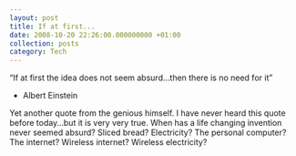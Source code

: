 ```yaml
---
layout: post
title: If at first...
date: 2008-10-20 22:26:00.000000000 +01:00
collection: posts
category: Tech
---
```


“If at first the idea does not seem absurd…then there is no need for it”  
- Albert Einstein

Yet another quote from the genious himself. I have never heard this quote before today…but it is very very true. When has a life changing invention never seemed absurd? Sliced bread? Electricity? The personal computer? The internet? Wireless internet? Wireless electricity?
